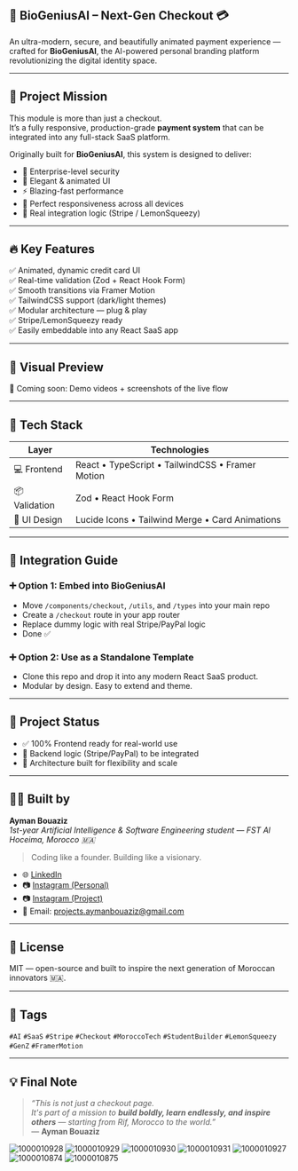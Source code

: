 ## 🧠 BioGeniusAI – Next-Gen Checkout 💳

An ultra-modern, secure, and beautifully animated payment experience — crafted for **BioGeniusAI**, the AI-powered personal branding platform revolutionizing the digital identity space.

---

## 🎯 Project Mission

This module is more than just a checkout.  
It’s a fully responsive, production-grade **payment system** that can be integrated into any full-stack SaaS platform.

Originally built for **BioGeniusAI**, this system is designed to deliver:

- 🔐 Enterprise-level security  
- 🎨 Elegant & animated UI  
- ⚡️ Blazing-fast performance  
- 📱 Perfect responsiveness across all devices  
- 💼 Real integration logic (Stripe / LemonSqueezy)

---

## 🔥 Key Features

✅ Animated, dynamic credit card UI  
✅ Real-time validation (Zod + React Hook Form)  
✅ Smooth transitions via Framer Motion  
✅ TailwindCSS support (dark/light themes)  
✅ Modular architecture — plug & play  
✅ Stripe/LemonSqueezy ready  
✅ Easily embeddable into any React SaaS app

---

## 📸 Visual Preview

🚧 Coming soon: Demo videos + screenshots of the live flow

---

## 🧠 Tech Stack

| Layer        | Technologies                                                                 |
|--------------|------------------------------------------------------------------------------|
| 💻 Frontend   | React • TypeScript • TailwindCSS • Framer Motion                            |
| 📦 Validation | Zod • React Hook Form                                                       |
| 🎨 UI Design  | Lucide Icons • Tailwind Merge • Card Animations                             |

---

## 🧩 Integration Guide

### ➕ Option 1: Embed into **BioGeniusAI**
- Move `/components/checkout`, `/utils`, and `/types` into your main repo
- Create a `/checkout` route in your app router
- Replace dummy logic with real Stripe/PayPal logic
- Done ✅

### ➕ Option 2: Use as a **Standalone Template**
- Clone this repo and drop it into any modern React SaaS product.
- Modular by design. Easy to extend and theme.

---

## 🚀 Project Status

- ✅ 100% Frontend ready for real-world use  
- 🔄 Backend logic (Stripe/PayPal) to be integrated  
- 🧱 Architecture built for flexibility and scale

---

## 🧑‍💻 Built by

**Ayman Bouaziz**  
_1st-year Artificial Intelligence & Software Engineering student — FST Al Hoceima, Morocco 🇲🇦_

> Coding like a founder. Building like a visionary.

- 🌐 [LinkedIn](https://www.linkedin.com/in/ayman-bouaziz-7ab181349)  
- 📷 [Instagram (Personal)](https://www.instagram.com/aymancoder19)  
- 📷 [Instagram (Project)](https://www.instagram.com/biogeniusai)  
- 📧 Email: projects.aymanbouaziz@gmail.com

---

## 🔐 License

MIT — open-source and built to inspire the next generation of Moroccan innovators 🇲🇦.

---

## 📌 Tags

`#AI` `#SaaS` `#Stripe` `#Checkout` `#MoroccoTech` `#StudentBuilder` `#LemonSqueezy` `#GenZ` `#FramerMotion`

---

## 💡 Final Note

> _“This is not just a checkout page.  
> It's part of a mission to **build boldly, learn endlessly, and inspire others** — starting from Rif, Morocco to the world.”_  
> — **Ayman Bouaziz**

![1000010928](https://github.com/user-attachments/assets/0c0a8128-cb84-4ef9-b610-4559d840ddf8)
![1000010929](https://github.com/user-attachments/assets/b2cff32e-c354-4b0e-b4a9-88561a599e0b)
![1000010930](https://github.com/user-attachments/assets/9a90109a-bcec-4ac8-a261-d3f48a7c0ff7)
![1000010931](https://github.com/user-attachments/assets/1d0c872d-6fd7-47d8-8800-aaa44334a8c2)
![1000010927](https://github.com/user-attachments/assets/a68d5694-53e2-4bee-9464-39ec5165e6b3)
![1000010874](https://github.com/user-attachments/assets/261404d9-b9e6-4bed-aeee-d31c45c49b83)
![1000010875](https://github.com/user-attachments/assets/48a2d60e-57e7-423f-9a49-fe66936ab61f)


